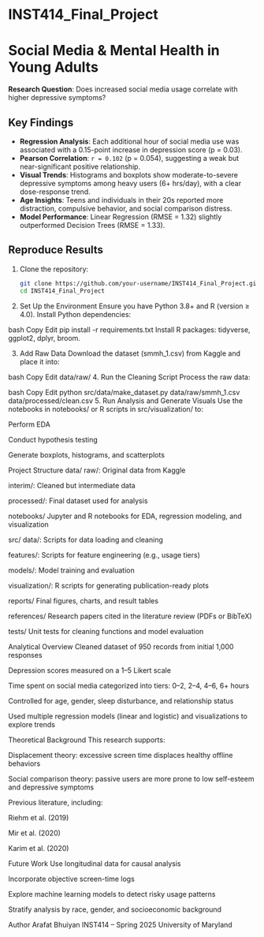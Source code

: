 # INST414_Final_Project

# Social Media & Mental Health in Young Adults  
**Research Question**: Does increased social media usage correlate with higher depressive symptoms?  

## **Key Findings**  
- **Regression Analysis**: Each additional hour of social media use was associated with a 0.15-point increase in depression score (p = 0.03).
- **Pearson Correlation**: `r = 0.102` (p = 0.054), suggesting a weak but near-significant positive relationship.
- **Visual Trends**: Histograms and boxplots show moderate-to-severe depressive symptoms among heavy users (6+ hrs/day), with a clear dose-response trend.
- **Age Insights**: Teens and individuals in their 20s reported more distraction, compulsive behavior, and social comparison distress.
- **Model Performance**: Linear Regression (RMSE = 1.32) slightly outperformed Decision Trees (RMSE = 1.33).

## **Reproduce Results**  
1. Clone the repository:
   ```bash
   git clone https://github.com/your-username/INST414_Final_Project.git
   cd INST414_Final_Project


2. Set Up the Environment
Ensure you have Python 3.8+ and R (version ≥ 4.0). Install Python dependencies:

bash
Copy
Edit
pip install -r requirements.txt
Install R packages: tidyverse, ggplot2, dplyr, broom.

3. Add Raw Data
Download the dataset (smmh_1.csv) from Kaggle and place it into:

bash
Copy
Edit
data/raw/
4. Run the Cleaning Script
Process the raw data:

bash
Copy
Edit
python src/data/make_dataset.py data/raw/smmh_1.csv data/processed/clean.csv
5. Run Analysis and Generate Visuals
Use the notebooks in notebooks/ or R scripts in src/visualization/ to:

Perform EDA

Conduct hypothesis testing

Generate boxplots, histograms, and scatterplots

Project Structure
data/
raw/: Original data from Kaggle

interim/: Cleaned but intermediate data

processed/: Final dataset used for analysis

notebooks/
Jupyter and R notebooks for EDA, regression modeling, and visualization

src/
data/: Scripts for data loading and cleaning

features/: Scripts for feature engineering (e.g., usage tiers)

models/: Model training and evaluation

visualization/: R scripts for generating publication-ready plots

reports/
Final figures, charts, and result tables

references/
Research papers cited in the literature review (PDFs or BibTeX)

tests/
Unit tests for cleaning functions and model evaluation

Analytical Overview
Cleaned dataset of 950 records from initial 1,000 responses

Depression scores measured on a 1–5 Likert scale

Time spent on social media categorized into tiers: 0–2, 2–4, 4–6, 6+ hours

Controlled for age, gender, sleep disturbance, and relationship status

Used multiple regression models (linear and logistic) and visualizations to explore trends

Theoretical Background
This research supports:

Displacement theory: excessive screen time displaces healthy offline behaviors

Social comparison theory: passive users are more prone to low self-esteem and depressive symptoms

Previous literature, including:

Riehm et al. (2019)

Mir et al. (2020)

Karim et al. (2020)

Future Work
Use longitudinal data for causal analysis

Incorporate objective screen-time logs

Explore machine learning models to detect risky usage patterns

Stratify analysis by race, gender, and socioeconomic background

Author
Arafat Bhuiyan
INST414 – Spring 2025
University of Maryland
